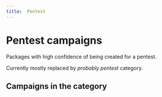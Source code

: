 ```yaml
---
title:  Pentest
---
```


# Pentest campaigns

Packages with high confidence of being created for a pentest.

Currently mostly replaced by _probably pentest_ category.

## Campaigns in the category
<!-- material/tags { include: [PENTEST] }-->